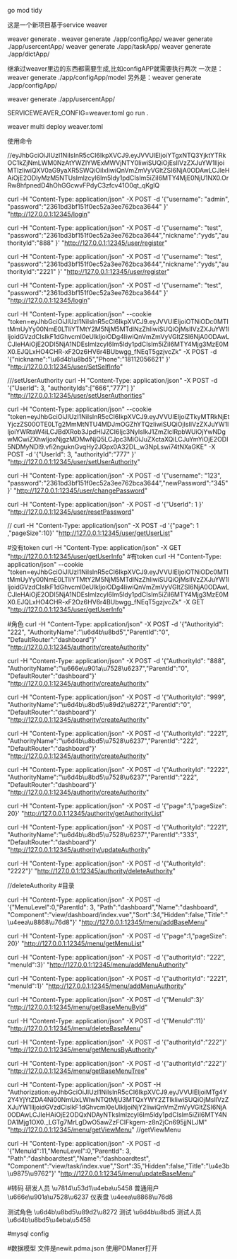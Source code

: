 go mod tidy

这是一个新项目基于service weaver

weaver generate .
weaver generate ./app/configApp/
weaver generate ./app/usercentApp/
weaver generate ./app/taskApp/
weaver generate ./app/dictApp/

继承过weaver里边的东西都需要生成,比如configAPP就需要执行两次
一次是：weaver generate ./app/configApp/model
另外是：weaver generate ./app/configApp/

weaver generate ./app/usercentApp/

SERVICEWEAVER_CONFIG=weaver.toml go run .

weaver multi deploy weaver.toml

使用命令

//eyJhbGciOiJIUzI1NiIsInR5cCI6IkpXVCJ9.eyJVVUlEIjoiYTgxNTQ3YjktYTRkOC1kZjNmLWM0NzAtYWZlYWExMWVjNTY0IiwiSUQiOjEsIlVzZXJuYW1lIjoiMTIzIiwiQXV0aG9yaXR5SWQiOiIxIiwiQnVmZmVyVGltZSI6NjA0ODAwLCJleHAiOjE2ODIyMzM5NTUsImlzcyI6Im5ldy1pdCIsIm5iZiI6MTY4MjE0NjU1NX0.OrRw8hfpnedD4hOhGGcwvFPdyC3zfcv41O0qt_qKglQ

curl -H "Content-Type: application/json" -X POST -d '{"username": "admin", "password":"2361bd3bf151f0ec52a3ee762bca3644" }' "http://127.0.0.1:12345/login"

curl -H "Content-Type: application/json" -X POST -d '{"username": "test", "password":"2361bd3bf151f0ec52a3ee762bca3644","nickname":"yyds","authorityId":"888" }' "http://127.0.0.1:12345/user/register"

curl -H "Content-Type: application/json" -X POST -d '{"username": "test", "password":"2361bd3bf151f0ec52a3ee762bca3644","nickname":"yyds","authorityId":"2221" }' "http://127.0.0.1:12345/user/register"

curl -H "Content-Type: application/json" -X POST -d '{"username": "test", "password":"2361bd3bf151f0ec52a3ee762bca3644" }' "http://127.0.0.1:12345/login"

curl -H "Content-Type: application/json" --cookie "token=eyJhbGciOiJIUzI1NiIsInR5cCI6IkpXVCJ9.eyJVVUlEIjoiOTNiODc0MTItMmUyYy00NmE0LTliYTMtY2M5NjM5MTdlNzZhIiwiSUQiOjMsIlVzZXJuYW1lIjoidGVzdCIsIkF1dGhvcml0eUlkIjoiODg4IiwiQnVmZmVyVGltZSI6NjA0ODAwLCJleHAiOjE2ODI5NjA1NDEsImlzcyI6Im5ldy1pdCIsIm5iZiI6MTY4Mjg3MzE0MX0.EJQLxHO4CHR-xF2Oz6HV6r4BUbwgg_fNEqT5gzjvcZk" -X POST -d '{"nickname":"\u6d4b\u8bd5","Phone":"18112056621" }' "http://127.0.0.1:12345/user/SetSelfInfo"

///setUserAuthority
curl -H "Content-Type: application/json" -X POST -d '{"UserId": 3, "authorityIds":["666","777"] }' "http://127.0.0.1:12345/user/setUserAuthorities"

curl -H "Content-Type: application/json" --cookie "token=eyJhbGciOiJIUzI1NiIsInR5cCI6IkpXVCJ9.eyJVVUlEIjoiZTkyMTRkNjEtYjczZS00OTE0LTg2MmMtNTU4MDJmOGZhYTQzIiwiSUQiOjIsIlVzZXJuYW1lIjoiYWRtaW4iLCJBdXRob3JpdHlJZCI6Ijc3NyIsIkJ1ZmZlclRpbWUiOjYwNDgwMCwiZXhwIjoxNjgzMDMwNjQ5LCJpc3MiOiJuZXctaXQiLCJuYmYiOjE2ODI5NDMyNDl9.vfi2nguknGvqHy2JGpx0A32DL_w3NpLswi74tNXaGKE" -X POST -d '{"UserId": 3, "authorityId":"777" }' "http://127.0.0.1:12345/user/setUserAuthority"

curl -H "Content-Type: application/json" -X POST -d '{"username": "123", "password":"2361bd3bf151f0ec52a3ee762bca3644","newPassword":"345" }' "http://127.0.0.1:12345/user/changePassword"




curl -H "Content-Type: application/json" -X POST -d '{"UserId": 1 }' "http://127.0.0.1:12345/user/resetPassword"

//
curl -H "Content-Type: application/json" -X POST -d '{"page": 1 ,"pageSize":10}' "http://127.0.0.1:12345/user/getUserList"


#没有token
curl -H "Content-Type: application/json" -X GET "http://127.0.0.1:12345/user/getUserInfo"
#有token
curl -H "Content-Type: application/json" --cookie "token=eyJhbGciOiJIUzI1NiIsInR5cCI6IkpXVCJ9.eyJVVUlEIjoiOTNiODc0MTItMmUyYy00NmE0LTliYTMtY2M5NjM5MTdlNzZhIiwiSUQiOjMsIlVzZXJuYW1lIjoidGVzdCIsIkF1dGhvcml0eUlkIjoiODg4IiwiQnVmZmVyVGltZSI6NjA0ODAwLCJleHAiOjE2ODI5NjA1NDEsImlzcyI6Im5ldy1pdCIsIm5iZiI6MTY4Mjg3MzE0MX0.EJQLxHO4CHR-xF2Oz6HV6r4BUbwgg_fNEqT5gzjvcZk" -X GET "http://127.0.0.1:12345/user/getUserInfo"

#角色
curl -H "Content-Type: application/json" -X POST  -d '{"AuthorityId": "222", "AuthorityName":"\u6d4b\u8bd5","ParentId":"0", "DefaultRouter":"dashboard"}' "http://127.0.0.1:12345/authority/createAuthority"

curl -H "Content-Type: application/json" -X POST  -d '{"AuthorityId": "888", "AuthorityName":"\u666e\u901a\u7528\u6237","ParentId":"0", "DefaultRouter":"dashboard"}' "http://127.0.0.1:12345/authority/createAuthority"

curl -H "Content-Type: application/json" -X POST  -d '{"AuthorityId": "999", "AuthorityName":"\u6d4b\u8bd5\u89d2\u8272","ParentId":"0", "DefaultRouter":"dashboard"}' "http://127.0.0.1:12345/authority/createAuthority"

curl -H "Content-Type: application/json" -X POST  -d '{"AuthorityId": "2221", "AuthorityName":"\u6d4b\u8bd5\u7528\u6237","ParentId":"222", "DefaultRouter":"dashboard"}' "http://127.0.0.1:12345/authority/createAuthority"

curl -H "Content-Type: application/json" -X POST  -d '{"AuthorityId": "2222", "AuthorityName":"\u6d4b\u8bd5\u7528\u6237","ParentId":"222", "DefaultRouter":"dashboard"}' "http://127.0.0.1:12345/authority/createAuthority"

curl -H "Content-Type: application/json" -X POST  -d '{"page":1,"pageSize": 20}' "http://127.0.0.1:12345/authority/getAuthorityList"

curl -H "Content-Type: application/json" -X POST  -d '{"AuthorityId": "2221", "AuthorityName":"\u6d4b\u8bd5\u7528\u6237","ParentId":"333", "DefaultRouter":"dashboard"}' "http://127.0.0.1:12345/authority/updateAuthority"

curl -H "Content-Type: application/json" -X POST  -d '{"AuthorityId": "2222"}' "http://127.0.0.1:12345/authority/deleteAuthority"

//deleteAuthority
#目录                                                  

curl -H "Content-Type: application/json" -X POST  -d '{"MenuLevel":0,"ParentId": 3, "Path":"dashboard","Name":"dashboard", "Component":"view/dashboard/index.vue","Sort":34,"Hidden":false,"Title":"\u4eea\u8868\u76d8"}' "http://127.0.0.1:12345/menu/addBaseMenu"


curl -H "Content-Type: application/json" -X POST  -d '{"page":1,"pageSize": 20}' "http://127.0.0.1:12345/menu/getMenuList"


curl -H "Content-Type: application/json" -X POST  -d '{"authorityId": "222", "menuId":3}' "http://127.0.0.1:12345/menu/addMenuAuthority"

curl -H "Content-Type: application/json" -X POST  -d '{"authorityId": "2221", "menuId":1}' "http://127.0.0.1:12345/menu/addMenuAuthority"


curl -H "Content-Type: application/json" -X POST  -d '{"MenuId":3}' "http://127.0.0.1:12345/menu/getBaseMenuById"

curl -H "Content-Type: application/json" -X POST  -d '{"MenuId":11}' "http://127.0.0.1:12345/menu/deleteBaseMenu"

curl -H "Content-Type: application/json" -X POST  -d '{"authorityId":"222"}' "http://127.0.0.1:12345/menu/getMenusByAuthority"

curl -H "Content-Type: application/json" -X POST  -d '{"authorityId":"222"}' "http://127.0.0.1:12345/menu/getBaseMenuTree"

curl -H "Content-Type: application/json" -X POST -H "Authorization:eyJhbGciOiJIUzI1NiIsInR5cCI6IkpXVCJ9.eyJVVUlEIjoiMTg4Y2Y4YjYtZDA4Ni00NmUxLWIwNTQtMjU3MTQxYWY2ZTlkIiwiSUQiOjMsIlVzZXJuYW1lIjoidGVzdCIsIkF1dGhvcml0eUlkIjoiNjY2IiwiQnVmZmVyVGltZSI6NjA0ODAwLCJleHAiOjE2ODQxNDAyNTksImlzcyI6Im5ldy1pdCIsIm5iZiI6MTY4NDA1Mjg1OX0._LGTg7MrLgDwO5awZzFCIFkgem-z8n2jCn695jjNLJM"  "http://127.0.0.1:12345/menu/getViewMenu"
//getViewMenu

curl -H "Content-Type: application/json" -X POST  -d '{"MenuId":11,"MenuLevel":0,"ParentId": 3, "Path":"dashboardtest","Name":"dashboardtest", "Component":"view/task/index.vue","Sort":35,"Hidden":false,"Title":"\u4e3b\u9875\u9762"}' "http://127.0.0.1:12345/menu/updateBaseMenu"



#转码
研发人员 \u7814\u53d1\u4eba\u5458
普通用户 \u666e\u901a\u7528\u6237
仪表盘 \u4eea\u8868\u76d8

测试角色 \u6d4b\u8bd5\u89d2\u8272
测试 \u6d4b\u8bd5
测试人员 \u6d4b\u8bd5\u4eba\u5458

#mysql config

#数据模型
文件是newit.pdma.json
使用PDManer打开

